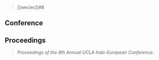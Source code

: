 > [[weciec]]#8

## Conference
## Proceedings
> *Proceedings of the 8th Annual UCLA Indo-European Conference*.